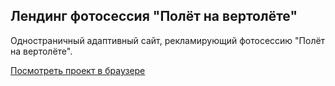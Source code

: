 ## Лендинг фотосессия "Полёт на вертолёте"
Одностраничный адаптивный сайт, рекламирующий фотосессию "Полёт на вертолёте".

[Посмотреть проект в браузере](https://krutko77.github.io/Project_7_Photosession/)
